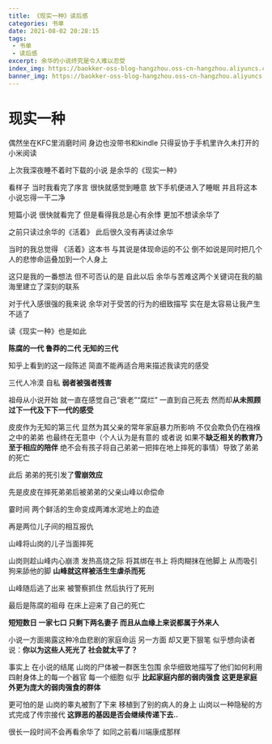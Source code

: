 ```yaml
---
title: 《现实一种》读后感
categories: 书单
date: 2021-08-02 20:28:15
tags:
 - 书单
 - 读后感
excerpt: 余华的小说终究是令人难以忍受
index_img: https://baokker-oss-blog-hangzhou.oss-cn-hangzhou.aliyuncs.com/cdn_for_blog/blog_imgs/poverty-509601_1920.jpg
banner_img: https://baokker-oss-blog-hangzhou.oss-cn-hangzhou.aliyuncs.com/cdn_for_blog/blog_imgs/poverty-509601_1920.jpg
---
```


# 现实一种

偶然坐在KFC里消磨时间 身边也没带书和kindle 只得妥协于手机里许久未打开的小米阅读

上次我深夜睡不着时下载的小说 是余华的《现实一种》 

看样子 当时我看完了序言 很快就感觉到睡意 放下手机便进入了睡眠 并且将这本小说忘得一干二净

短篇小说 很快就看完了 但是看得我总是心有余悸 更加不想读余华了

之前只读过余华的《活着》 此后很久没有再读过余华

当时的我总觉得 《活着》这本书 与其说是体现命运的不公 倒不如说是同时把几个人的悲惨命运叠加到一个人身上

这只是我的一番想法 但不可否认的是 自此以后 余华与苦难这两个关键词在我的脑海里建立了深刻的联系

对于代入感很强的我来说 余华对于受苦的行为的细致描写 实在是太容易让我产生不适了

读《现实一种》也是如此

**陈腐的一代 鲁莽的二代 无知的三代**

知乎上看到的这一段陈述 简直不能再适合用来描述我读完的感受

三代人冷漠 自私 **弱者被强者残害**

祖母从小说开始 就一直在感觉自己“衰老”“腐烂” 一直到自己死去 然而却**从未照顾过下一代及下下一代的感受**

皮皮作为无知的第三代 显然为其父亲的常年家庭暴力所影响 不仅会欺负仍在襁褓之中的弟弟 也最终在无意中（个人认为是有意的 或者说 如果不**缺乏相关的教育乃至于相应的陪伴** 绝不会有孩子将自己弟弟一把摔在地上摔死的事情）导致了弟弟的死亡

此后 弟弟的死引发了**雪崩效应**

先是皮皮在摔死弟弟后被弟弟的父亲山峰以命偿命 

霎时间 两个鲜活的生命变成两滩水泥地上的血迹

再是两位儿子间的相互报仇 

山峰将山岗的儿子当面摔死

山岗则趁山峰内心崩溃 发热高烧之际 将其绑在书上 将肉糊抹在他脚上 从而吸引狗来舔他的脚 **山峰就这样被活生生虐杀而死**

山峰随后逃了出来 被警察抓住 然后执行了死刑

最后是陈腐的祖母 在床上迎来了自己的死亡

**短短数日 一家七口 只剩下两名妻子 而且从血缘上来说都属于外来人**

小说一方面揭露这种冷血悲剧的家庭命运 另一方面 却又更下狠笔 似乎想向读者说：**你以为这些人死光了 社会就太平了？**

事实上 在小说的结尾 山岗的尸体被一群医生包围 余华细致地描写了他们如何利用四射身体上的每一个器官 每一个细胞 似乎 **比起家庭内部的弱肉强食 这更是家庭外更为庞大的弱肉强食的群体**

更可怕的是 山岗的睾丸被割了下来 移植到了别的病人的身上 山岗以一种隐秘的方式完成了传宗接代 **这罪恶的基因是否会继续传递下去..**



很长一段时间不会再看余华了 如同之前看川端康成那样

